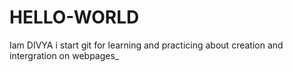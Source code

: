 # HELLO-WORLD

Iam DIVYA i start git for learning and practicing about creation and intergration on webpages_
